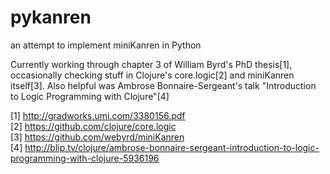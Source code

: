 pykanren
========

an attempt to implement miniKanren in Python

Currently working through chapter 3 of William Byrd's PhD thesis[1],
occasionally checking stuff in Clojure's core.logic[2]
and miniKanren itself[3]. Also helpful was Ambrose Bonnaire-Sergeant's
talk "Introduction to Logic Programming with Clojure"[4]

[1] http://gradworks.umi.com/3380156.pdf  
[2] https://github.com/clojure/core.logic  
[3] https://github.com/webyrd/miniKanren  
[4] http://blip.tv/clojure/ambrose-bonnaire-sergeant-introduction-to-logic-programming-with-clojure-5936196
